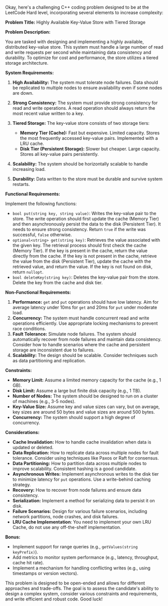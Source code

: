 Okay, here's a challenging C++ coding problem designed to be at the LeetCode Hard level, incorporating several elements to increase complexity:

**Problem Title:** Highly Available Key-Value Store with Tiered Storage

**Problem Description:**

You are tasked with designing and implementing a highly available, distributed key-value store.  This system must handle a large number of read and write requests per second while maintaining data consistency and durability.  To optimize for cost and performance, the store utilizes a tiered storage architecture.

**System Requirements:**

1.  **High Availability:** The system must tolerate node failures. Data should be replicated to multiple nodes to ensure availability even if some nodes are down.

2.  **Strong Consistency:**  The system must provide strong consistency for read and write operations.  A read operation should always return the most recent value written to a key.

3.  **Tiered Storage:** The key-value store consists of two storage tiers:
    *   **Memory Tier (Cache):**  Fast but expensive. Limited capacity.  Stores the most frequently accessed key-value pairs. Implemented with a LRU cache.
    *   **Disk Tier (Persistent Storage):** Slower but cheaper.  Large capacity. Stores all key-value pairs persistently.

4.  **Scalability:**  The system should be horizontally scalable to handle increasing load.

5.  **Durability:** Data written to the store must be durable and survive system restarts.

**Functional Requirements:**

Implement the following functions:

*   `bool put(string key, string value)`:  Writes the key-value pair to the store. The write operation should first update the cache (Memory Tier) and then asynchronously persist the data to the disk (Persistent Tier). It needs to ensure strong consistency. Return `true` if the write was successful, `false` otherwise.
*   `optional<string> get(string key)`:  Retrieves the value associated with the given key. The retrieval process should first check the cache (Memory Tier). If the key is present in the cache, return the value directly from the cache. If the key is not present in the cache, retrieve the value from the disk (Persistent Tier), update the cache with the retrieved value, and return the value. If the key is not found on disk, return `nullopt`.
*   `bool deleteKey(string key)`: Deletes the key-value pair from the store. Delete the key from the cache and disk tier.

**Non-Functional Requirements:**

1.  **Performance:**  `get` and `put` operations should have low latency. Aim for average latency under 10ms for `get` and 20ms for `put` under moderate load.
2.  **Concurrency:**  The system must handle concurrent read and write operations efficiently. Use appropriate locking mechanisms to prevent race conditions.
3.  **Fault Tolerance:**  Simulate node failures.  The system should automatically recover from node failures and maintain data consistency. Consider how to handle scenarios where the cache and persistent storage are inconsistent due to failures.
4.  **Scalability:** The design should be scalable. Consider techniques such as data partitioning and replication.

**Constraints:**

*   **Memory Limit:** Assume a limited memory capacity for the cache (e.g., 1 GB).
*   **Disk Limit:** Assume a large but finite disk capacity (e.g., 1 TB).
*   **Number of Nodes:** The system should be designed to run on a cluster of machines (e.g., 3-5 nodes).
*   **Key-Value Size:**  Assume key and value sizes can vary, but on average, key sizes are around 50 bytes and value sizes are around 500 bytes.
*   **Concurrency:** The system should support a high degree of concurrency.

**Considerations:**

*   **Cache Invalidation:**  How to handle cache invalidation when data is updated or deleted.
*   **Data Replication:**  How to replicate data across multiple nodes for fault tolerance. Consider using techniques like Paxos or Raft for consensus.
*   **Data Partitioning:** How to partition data across multiple nodes to improve scalability. Consistent hashing is a good candidate.
*   **Asynchronous Writes:** Implement asynchronous writes to the disk tier to minimize latency for `put` operations.  Use a write-behind caching strategy.
*   **Recovery:** How to recover from node failures and ensure data consistency.
*   **Serialization:** Implement a method for serializing data to persist it on disk.
*   **Failure Scenarios:** Design for various failure scenarios, including network partitions, node crashes, and disk failures.
*   **LRU Cache Implementation**: You need to implement your own LRU Cache, do not use any off-the-shelf implementation.

**Bonus:**

*   Implement support for range queries (e.g., `getValues(string keyPrefix)`).
*   Add metrics to monitor system performance (e.g., latency, throughput, cache hit rate).
*   Implement a mechanism for handling conflicting writes (e.g., using timestamps or version vectors).

This problem is designed to be open-ended and allows for different approaches and trade-offs. The goal is to assess the candidate's ability to design a complex system, consider various constraints and requirements, and write efficient and robust code. Good luck!
